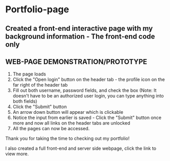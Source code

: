 # Portfolio-page
Created a front-end interactive page with my background information - The front-end code only
--------------------------------------------------------------------------------------------------------------------------
WEB-PAGE DEMONSTRATION/PROTOTYPE
--------------------------------------------------------------------------------------------------------------------------
1) The page loads 
2) Click the "Open login" button on the header tab - the profile icon on the far right of the header tab
3) Fill out both username, password fields, and check the box (Note: It doesn't have to be an authorized user login, you can type anything into both fields)
4) Click the "Submit" button 
5) An arrow down button will appear which is clickable
6) Notice the input from earlier is saved - Click the "Submit" button once more and now all links on the header tabs are unlocked
7) All the pages can now be accessed. 

Thank you for taking the time to checking out my portfolio! 

I also created a full front-end and server side webpage, click the link to view more.
